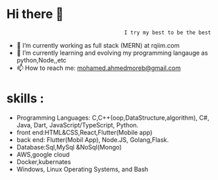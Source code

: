 # Hi there 👋
    
                                          I try my best to be the best
      
- 🔭 I’m currently working as full stack (MERN) at rqiim.com
- 🌱 I’m currently learning and evolving my programming langauge as python,Node,,etc 
- 📫 How to reach me: mohamed.ahmedmoreb@gmail.com

# skills : 
- Programming Languages: C,C++(oop,DataStructure,algorithm), C#, Java, Dart, JavaScript/TypeScript, Python.
- front end:HTML&CSS,React,Flutter(Mobile app)
- back end: Flutter(Mobil App), Node.JS, Golang,Flask. 
- Database:Sql,MySql &NoSql(Mongo)
- AWS,google cloud
- Docker,kubernates
- Windows, Linux Operating Systems, and Bash


